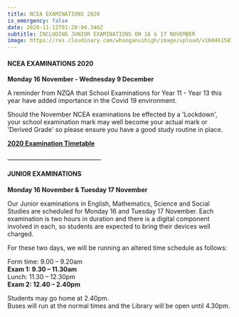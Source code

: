 ```yaml
---
title: NCEA EXAMINATIONS 2020
is_emergency: false
date: 2020-11-12T01:20:04.346Z
subtitle: INCLUDING JUNIOR EXAMINATIONS ON 16 & 17 NOVEMBER
image: https://res.cloudinary.com/whanganuihigh/image/upload/v1604615073/Events/Junior_Exams_timetable_16_17_Nov_2020.jpg
---
```

#### NCEA EXAMINATIONS 2020

**Monday 16 November - Wednesday 9 December**

A reminder from NZQA that School Examinations for Year 11 - Year 13 this year have added importance in the Covid 19 environment.

Should the November NCEA examinations be effected by a 'Lockdown', your school examination mark may well become your actual mark or 'Derived Grade' so please ensure you have a good study routine in place.

**[2020 Examination Timetable](https://www.nzqa.govt.nz/assets/qualifications-and-standards/qualifications/ncea/exams-and-portfolios/examination-timetable.pdf)**

\_\_\_\_\_\_\_\_\_\_\_\_\_\_\_\_\_\_\_\_\_\_\_\_\_\_\_\_\_\_\_\__

#### JUNIOR EXAMINATIONS

**Monday 16 November & Tuesday 17 November**

Our Junior examinations in English, Mathematics, Science and Social Studies are scheduled for Monday 16 and Tuesday 17 November. Each examination is two hours in duration and there is a digital component involved in each, so students are expected to bring their devices well charged.

For these two days, we will be running an altered time schedule as follows:

Form time: 9.00 – 9.20am\
**Exam 1: 9.30 – 11.30am**\
Lunch: 11.30 – 12.30pm\
**Exam 2: 12.40 – 2.40pm**

Students may go home at 2.40pm.\
Buses will run at the normal times and the Library will be open until 4.30pm.